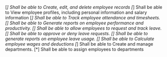 [*]  Shall be able to Create, edit, and delete employee records
[*]  Shall be able to View employee profiles, including personal information and salary information
[*]  Shall be able to Track employee attendance and timesheets.
[]  Shall be able to Generate reports on employee performance and productivity.
[]  Shall be able to allow employees to request and track leave.
[]  Shall be able to approve or deny leave requests.
[] Shall be able to generate reports on employee leave usage.
[] Shall be able to Calculate employee wages and deductions
[*] Shall be able to Create and manage departments.
[*] Shall be able to assign employees to departments

